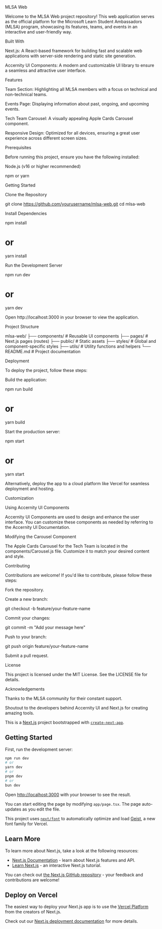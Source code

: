 MLSA Web

Welcome to the MLSA Web project repository! This web application serves as the official platform for the Microsoft Learn Student Ambassadors (MLSA) program, showcasing its features, teams, and events in an interactive and user-friendly way.

Built With

Next.js: A React-based framework for building fast and scalable web applications with server-side rendering and static site generation.

Accernity UI Components: A modern and customizable UI library to ensure a seamless and attractive user interface.

Features

Team Section: Highlighting all MLSA members with a focus on technical and non-technical teams.

Events Page: Displaying information about past, ongoing, and upcoming events.

Tech Team Carousel: A visually appealing Apple Cards Carousel component.

Responsive Design: Optimized for all devices, ensuring a great user experience across different screen sizes.

Prerequisites

Before running this project, ensure you have the following installed:

Node.js (v16 or higher recommended)

npm or yarn

Getting Started

Clone the Repository

git clone https://github.com/yourusername/mlsa-web.git
cd mlsa-web

Install Dependencies

npm install
# or
yarn install

Run the Development Server

npm run dev
# or
yarn dev

Open http://localhost:3000 in your browser to view the application.

Project Structure

mlsa-web/
├── components/          # Reusable UI components
├── pages/               # Next.js pages (routes)
├── public/              # Static assets
├── styles/              # Global and component-specific styles
├── utils/               # Utility functions and helpers
└── README.md            # Project documentation

Deployment

To deploy the project, follow these steps:

Build the application:

npm run build
# or
yarn build

Start the production server:

npm start
# or
yarn start

Alternatively, deploy the app to a cloud platform like Vercel for seamless deployment and hosting.

Customization

Using Accernity UI Components

Accernity UI Components are used to design and enhance the user interface. You can customize these components as needed by referring to the Accernity UI Documentation.

Modifying the Carousel Component

The Apple Cards Carousel for the Tech Team is located in the components/Carousel.js file. Customize it to match your desired content and style.

Contributing

Contributions are welcome! If you'd like to contribute, please follow these steps:

Fork the repository.

Create a new branch:

git checkout -b feature/your-feature-name

Commit your changes:

git commit -m "Add your message here"

Push to your branch:

git push origin feature/your-feature-name

Submit a pull request.

License

This project is licensed under the MIT License. See the LICENSE file for details.

Acknowledgements

Thanks to the MLSA community for their constant support.

Shoutout to the developers behind Accernity UI and Next.js for creating amazing tools.





This is a [Next.js](https://nextjs.org) project bootstrapped with [`create-next-app`](https://nextjs.org/docs/app/api-reference/cli/create-next-app).

## Getting Started

First, run the development server:

```bash
npm run dev
# or
yarn dev
# or
pnpm dev
# or
bun dev
```

Open [http://localhost:3000](http://localhost:3000) with your browser to see the result.

You can start editing the page by modifying `app/page.tsx`. The page auto-updates as you edit the file.

This project uses [`next/font`](https://nextjs.org/docs/app/building-your-application/optimizing/fonts) to automatically optimize and load [Geist](https://vercel.com/font), a new font family for Vercel.

## Learn More

To learn more about Next.js, take a look at the following resources:

- [Next.js Documentation](https://nextjs.org/docs) - learn about Next.js features and API.
- [Learn Next.js](https://nextjs.org/learn) - an interactive Next.js tutorial.

You can check out [the Next.js GitHub repository](https://github.com/vercel/next.js) - your feedback and contributions are welcome!

## Deploy on Vercel

The easiest way to deploy your Next.js app is to use the [Vercel Platform](https://vercel.com/new?utm_medium=default-template&filter=next.js&utm_source=create-next-app&utm_campaign=create-next-app-readme) from the creators of Next.js.

Check out our [Next.js deployment documentation](https://nextjs.org/docs/app/building-your-application/deploying) for more details.
